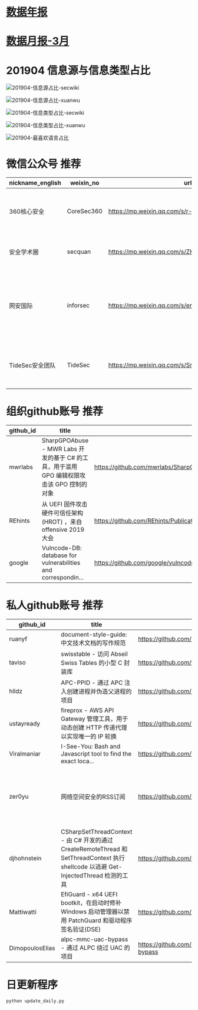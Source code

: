 # [数据年报](README_YEAR.md)
# [数据月报-3月](README_3.md)
# 201904 信息源与信息类型占比
![201904-信息源占比-secwiki](data/img/domain/201904-信息源占比-secwiki.png)

![201904-信息源占比-xuanwu](data/img/domain/201904-信息源占比-xuanwu.png)

![201904-信息类型占比-secwiki](data/img/tag/201904-信息类型占比-secwiki.png)

![201904-信息类型占比-xuanwu](data/img/tag/201904-信息类型占比-xuanwu.png)

![201904-最喜欢语言占比](data/img/language/201904-最喜欢语言占比.png)

# 微信公众号 推荐
| nickname_english | weixin_no | url | title| 
| --- | --- | --- | ---| 
| 360核心安全 | CoreSec360 | https://mp.weixin.qq.com/s/r-jAWFjtOxgd-JyVStFvsg | APT战争中脚本攻击的兵法之道 | 1| 
| 安全学术圈 | secquan | https://mp.weixin.qq.com/s/ZHcikLKeF9ZJg9kyrX-UrA | S&P 2019 论文录用列表 | 1| 
| 网安国际 | inforsec | https://mp.weixin.qq.com/s/enasXD14SMzj1Cx5grGD3w | 谁劫持了我的DNS：全球域名解析路径劫持测量与分析 | 1| 
| TideSec安全团队 | TideSec | https://mp.weixin.qq.com/s/SnYoJlCpJDU4sqo3T4Q8EA | 一个XSS挖矿马的曲折历程 | 5| 


# 组织github账号 推荐
| github_id | title | url | org_url | org_profile | org_geo | org_repositories | org_people | org_projects | repo_lang | repo_star | repo_forks| 
| --- | --- | --- | --- | --- | --- | --- | --- | --- | --- | --- | ---| 
| mwrlabs | SharpGPOAbuse - MWR Labs 开发的基于 C# 的工具，用于滥用 GPO 编辑权限攻击该 GPO 控制的对象 | https://github.com/mwrlabs/SharpGPOAbuse | http://labs.mwrinfosecurity.com/ |  | Basingstoke, Johannesburg, London, Manchester, Singapore, New York | 43 | 0 | 0 | C,Java,Python,JavaScript,C++,C#,Objective-C,Assembly,Ruby,PowerShell,CSS | 1700 | 501 | 1| 
| REhints | 从 UEFI 固件攻击硬件可信任架构(HROT) ，来自 offensive 2019 大会 | https://github.com/REhints/Publications/blob/master/Conferences/Bypassing%20Hardware%20Root%20of%20Trust/offcon2019_final.pdf | http://REhints.com |  | http://REhints.com | 10 | 2 | 0 | Python,C,Assembly,CSS,C++ | 1200 | 249 | 1| 
| google | Vulncode-DB: database for vulnerabilities and correspondin... | https://github.com/google/vulncode-db | https://opensource.google.com/ | Google ❤️ Open Source | https://opensource.google.com/ | 1447 | 2479 | 0 | C,Java,Python,Kotlin,JavaScript,Haskell,C++,Dart,HTML,Go,PHP | 0 | 0 | 1| 


# 私人github账号 推荐
| github_id | title | url | p_url | p_profile | p_loc | p_company | p_repositories | p_projects | p_stars | p_followers | p_following | repo_lang | repo_star | repo_forks | 
| --- | --- | --- | --- | --- | --- | --- | --- | --- | --- | --- | --- | --- | --- | ---| 
| ruanyf | document-style-guide: 中文技术文档的写作规范 | https://github.com/ruanyf/document-style-guide | https://twitter.com/ruanyf |  | Shanghai, China | None | 54 | 0 | 233 | 50300 | 0 | JavaScript | 15700 | 6900 | 1| 
| taviso | swisstable - 访问 Abseil Swiss Tables 的小型 C 封装库 | https://github.com/taviso/swisstable | None |  | None | None | 11 | 0 | 9 | 1100 | 1 | C | 2600 | 193 | 1| 
| hlldz | APC-PPID - 通过 APC 注入创建进程并伪造父进程的项目 | https://github.com/hlldz/APC-PPID | https://artofpwn.com | Pwner, Red Teamer | İstanbul, Türkiye | None | 5 | 0 | 179 | 214 | 22 | Python,PowerShell,C++ | 691 | 159 | 1| 
| ustayready | fireprox - AWS API Gateway 管理工具，用于动态创建 HTTP 传递代理以实现唯一的 IP 轮换 | https://github.com/ustayready/fireprox | None | divergent thinker/breaker and researcher of stuff | None | None | 39 | 0 | 7 | 194 | 7 | Python,C#,HTML | 702 | 147 | 1| 
| Viralmaniar | I-See-You: Bash and Javascript tool to find the exact loca... | https://github.com/Viralmaniar/I-See-You | https://twitter.com/maniarviral |  | Melbourne, Victoria, Australia | None | 35 | 0 | 220 | 192 | 93 | Python | 705 | 105 | 1| 
| zer0yu | 网络空间安全的RSS订阅 | https://github.com/zer0yu/CyberSecurityRSS | http://zeroyu.xyz/ | Every light needs a shadow. You just have to learn how to control it,use it when you need it. | None | None | 28 | 0 | 1900 | 162 | 1100 | Python,C,CSS | 44 | 16 | 1| 
| djhohnstein | CSharpSetThreadContext - 由 C# 开发的通过 CreateRemoteThread 和 SetThreadContext 执行shellcode 以逃避 Get-InjectedThread 检测的工具 | https://github.com/djhohnstein/CSharpSetThreadContext | https://popeax.io | Operator at SpecterOps. Kali Contributor. | Seattle, WA | None | 48 | 0 | 5 | 130 | 2 | C# | 154 | 35 | 1| 
| Mattiwatti | EfiGuard - x64 UEFI bootkit，在启动时修补 Windows 启动管理器以禁用 PatchGuard 和驱动程序签名验证(DSE) | https://github.com/Mattiwatti/EfiGuard | None |  | The Netherlands | None | 19 | 0 | 13 | 87 | 3 | C,Assembly,C++ | 227 | 61 | 1| 
| DimopoulosElias | alpc-mmc-uac-bypass - 通过 ALPC 绕过 UAC 的项目 | https://github.com/DimopoulosElias/alpc-mmc-uac-bypass | https://www.linkedin.com/in/dimopouloselias |  | None | None | 5 | 0 | 11 | 15 | 2 | Python,C,C++ | 43 | 10 | 1| 



# 日更新程序
`python update_daily.py`